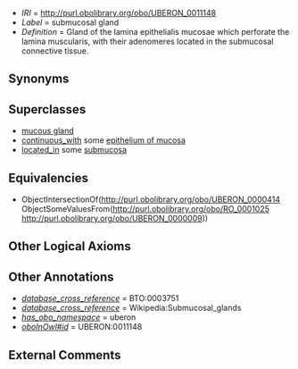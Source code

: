  * *IRI* = http://purl.obolibrary.org/obo/UBERON_0011148
 * *Label* = submucosal gland
 * *Definition* = Gland of the lamina epithelialis mucosae which perforate the lamina muscularis, with their adenomeres located in the submucosal connective tissue.

## Synonyms


## Superclasses

 * [mucous gland](../../UBERON/14/UBERON_0000414.md)
 * [continuous_with](../../FMA/72/FMA_85972.md) some [epithelium of mucosa](../../UBERON/50/UBERON_0003350.md)
 * [located_in](../../RO/25/RO_0001025.md) some [submucosa](../../UBERON/09/UBERON_0000009.md)

## Equivalencies

 * ObjectIntersectionOf(<http://purl.obolibrary.org/obo/UBERON_0000414> ObjectSomeValuesFrom(<http://purl.obolibrary.org/obo/RO_0001025> <http://purl.obolibrary.org/obo/UBERON_0000009>))

## Other Logical Axioms


## Other Annotations

 * *[database_cross_reference](../../ef/oboInOwl#hasDbXref.md)* = BTO:0003751
 * *[database_cross_reference](../../ef/oboInOwl#hasDbXref.md)* = Wikipedia:Submucosal_glands
 * *[has_obo_namespace](../../ce/oboInOwl#hasOBONamespace.md)* = uberon
 * *[oboInOwl#id](../../id/oboInOwl#id.md)* = UBERON:0011148

## External Comments

